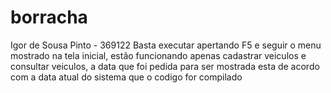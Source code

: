 # borracha
Igor de Sousa Pinto - 369122
Basta executar apertando F5 e seguir o menu mostrado na tela inicial, estão funcionando apenas cadastrar veiculos e consultar veiculos, a data que foi pedida para ser mostrada esta de acordo com a data atual do sistema que o codigo for compilado
